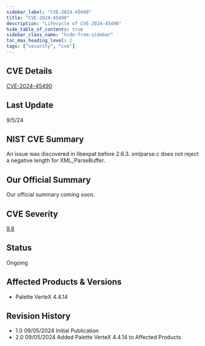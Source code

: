 ```yaml
---
sidebar_label: "CVE-2024-45490"
title: "CVE-2024-45490"
description: "Lifecycle of CVE-2024-45490"
hide_table_of_contents: true
sidebar_class_name: "hide-from-sidebar"
toc_max_heading_level: 2
tags: ["security", "cve"]
---
```


## CVE Details

[CVE-2024-45490](https://nvd.nist.gov/vuln/detail/CVE-2024-45490)

## Last Update

9/5/24

## NIST CVE Summary

An issue was discovered in libexpat before 2.6.3. xmlparse.c does not reject a negative length for XML_ParseBuffer.

## Our Official Summary

Our official summary coming soon.

## CVE Severity

[9.8](https://nvd.nist.gov/vuln/detail/CVE-2024-45490)

## Status

Ongoing

## Affected Products & Versions

- Palette VerteX 4.4.14

## Revision History

- 1.0 09/05/2024 Initial Publication
- 2.0 09/05/2024 Added Palette VerteX 4.4.14 to Affected Products